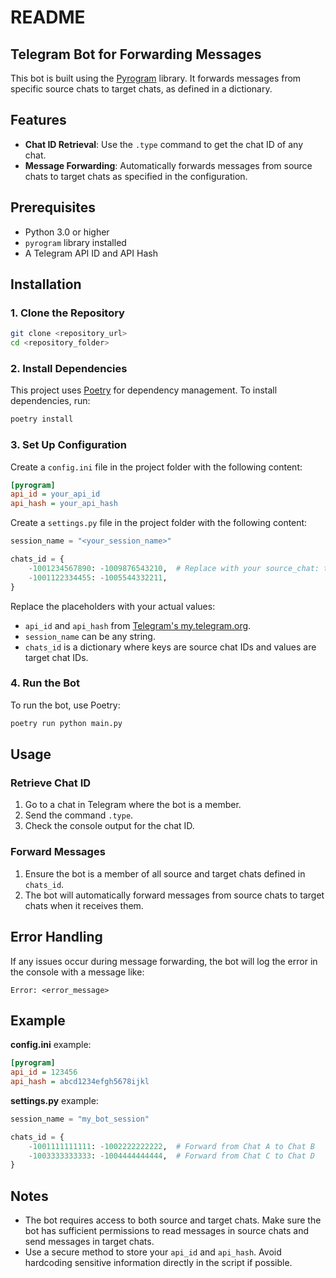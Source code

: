 # README

## Telegram Bot for Forwarding Messages

This bot is built using the [Pyrogram](https://docs.pyrogram.org/) library. It forwards messages from specific source chats to target chats, as defined in a dictionary.

## Features

- **Chat ID Retrieval**: Use the `.type` command to get the chat ID of any chat.
- **Message Forwarding**: Automatically forwards messages from source chats to target chats as specified in the configuration.

## Prerequisites

- Python 3.0 or higher
- `pyrogram` library installed
- A Telegram API ID and API Hash

## Installation

### 1. Clone the Repository

```bash
git clone <repository_url>
cd <repository_folder>
```

### 2. Install Dependencies

This project uses [Poetry](https://python-poetry.org/) for dependency management. To install dependencies, run:

```bash
poetry install
```

### 3. Set Up Configuration

Create a `config.ini` file in the project folder with the following content:

```ini
[pyrogram]
api_id = your_api_id
api_hash = your_api_hash
```

Create a `settings.py` file in the project folder with the following content:

```python
session_name = "<your_session_name>"

chats_id = {
    -1001234567890: -1009876543210,  # Replace with your source_chat: target_chat pairs
    -1001122334455: -1005544332211,
}
```

Replace the placeholders with your actual values:

- `api_id` and `api_hash` from [Telegram's my.telegram.org](https://my.telegram.org/).
- `session_name` can be any string.
- `chats_id` is a dictionary where keys are source chat IDs and values are target chat IDs.

### 4. Run the Bot

To run the bot, use Poetry:

```bash
poetry run python main.py
```

## Usage

### Retrieve Chat ID

1. Go to a chat in Telegram where the bot is a member.
2. Send the command `.type`.
3. Check the console output for the chat ID.

### Forward Messages

1. Ensure the bot is a member of all source and target chats defined in `chats_id`.
2. The bot will automatically forward messages from source chats to target chats when it receives them.

## Error Handling

If any issues occur during message forwarding, the bot will log the error in the console with a message like:

```text
Error: <error_message>
```

## Example

**config.ini** example:

```ini
[pyrogram]
api_id = 123456
api_hash = abcd1234efgh5678ijkl
```

**settings.py** example:

```python
session_name = "my_bot_session"

chats_id = {
    -1001111111111: -1002222222222,  # Forward from Chat A to Chat B
    -1003333333333: -1004444444444,  # Forward from Chat C to Chat D
}
```

## Notes

- The bot requires access to both source and target chats. Make sure the bot has sufficient permissions to read messages in source chats and send messages in target chats.
- Use a secure method to store your `api_id` and `api_hash`. Avoid hardcoding sensitive information directly in the script if possible.
